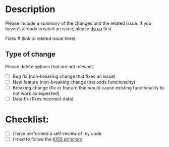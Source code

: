 # Description

Please include a summary of the changes and the related issue. If you haven't already created an issue, please [do so]((https://github.com/Lurkars/gloomhavensecretariat/issues/new/choose)) first.

Fixes # (link to related issue here)

## Type of change

Please delete options that are not relevant.

- [ ] Bug fix (non-breaking change that fixes an issue)
- [ ] New feature (non-breaking change that adds functionality)
- [ ] Breaking change (fix or feature that would cause existing functionality to not work as expected)
- [ ] Data fix (fixes incorrect data)

# Checklist:

- [ ] I have performed a self-review of my code
- [ ] I tried to follow the [KISS principle](https://en.wikipedia.org/wiki/KISS_principle)